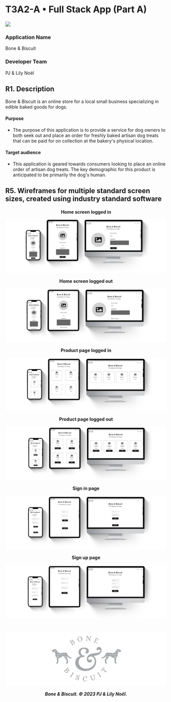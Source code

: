 # T3A2-A • Full Stack App (Part A)

<img align="center" width="450" src="docs/store.png"/>


<!-- ![store.png](docs/store.png) -->

### Application Name
Bone & Biscuit

### Developer Team
PJ & Lily Noël

## R1. Description
Bone & Biscuit is an online store for a local small business specializing in edible baked goods for dogs. 

#### Purpose
- The purpose of this application is to provide a service for dog owners to both seek out and place an order for freshly baked artisan dog treats that can be paid for on collection at the bakery's physical location. 

<!-- 

#### Functionality / Features
- User sign up / login 
- Create a new review
- Select a star rating 
- Edit & destroy own ratings  
  
- -->

#### Target audience
- This application is geared towards consumers looking to place an online order of artisan dog treats. The key demographic for this product is anticipated to be primarily the dog's human. 

<!-- #### Tech Stack -->


<!-- 
## R2. Dataflow Diagram 

## R3. Application Architecture Diagram

## R4. User Stories -->

## R5. Wireframes for multiple standard screen sizes, created using industry standard software

<h4 align="center">

Home screen logged in <br>

![homeIn.png](docs/homeIn.png)

Home screen logged out <br>

![homeOut.png](docs/homeOut.png)

Product page logged in <br>

![itemIn.png](docs/itemIn.png)

Product page logged out <br>

![itemOut.png](docs/itemOut.png)

Sign in page <br>

![signIn.png](docs/signIn.png)

Sign up page <br>

![signUp.png](docs/signUp.png)

</h4>

<!-- ## R6 Screenshots of your Trello board throughout the duration of your project  -->


#


<h5 align="center">

![logo.png](docs/logo.png)

Bone & Biscuit. © 2023 PJ & Lily Noël.

</h5>